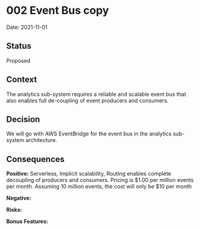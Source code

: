 # 002 Event Bus copy

Date: 2021-11-01

## Status

Proposed

## Context

The analytics sub-system requires a reliable and scalable event bus that also enables full de-coupling of event producers and consumers.

## Decision

We will go with AWS EventBridge for the event bus in the analytics sub-system architecture. 

## Consequences

**Positive:** Serverless, Implicit scalability, Routing enables complete decoupling of producers and consumers. Pricing is $1.00 per million events per month. Assuming 10 million events, the cost will only be $10 per month

**Negative:**

**Risks:** 

**Bonus Features:**
